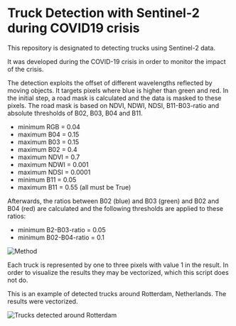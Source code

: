 # Truck Detection with Sentinel-2 during COVID19 crisis
This repository is designated to detecting trucks using Sentinel-2 data.

It was developed during the COVID-19 crisis in order to monitor the impact of the crisis.

The detection exploits the offset of different wavelengths reflected by moving objects. It targets pixels where blue is higher than green and red. In the initial step, a road mask is calculated and the data is masked to these pixels. The road mask is based on NDVI, NDWI, NDSI, B11-B03-ratio and absolute thresholds of B02, B03, B04 and B11.

- minimum RGB = 0.04
- maximum B04 = 0.15
- maximum B03 = 0.15
- maximum B02 = 0.4
- maximum NDVI = 0.7
- maximum NDWI = 0.001
- maximum NDSI = 0.0001
- minimum B11 = 0.05
- maximum B11 = 0.55
\(all must be True)

Afterwards, the ratios between B02 (blue) and B03 (green) and B02 and B04 (red) are calculated and the following thresholds are applied to these ratios:

- minimum B2-B03-ratio = 0.05
- minimum B02-B04-ratio = 0.1

![Method](https://github.com/hfisser/Truck_Detection_Sentinel2_COVID19/blob/master/method_neu.png)

Each truck is represented by one to three pixels with value 1 in the result. In order to visualize the results they may be vectorized, which this script does not do.

This is an example of detected trucks around Rotterdam, Netherlands. The results were vectorized.

![Trucks detected around Rotterdam](https://github.com/hfisser/Truck_Detection_Sentinel2_COVID19/blob/master/ts7_trucks.jpeg)
